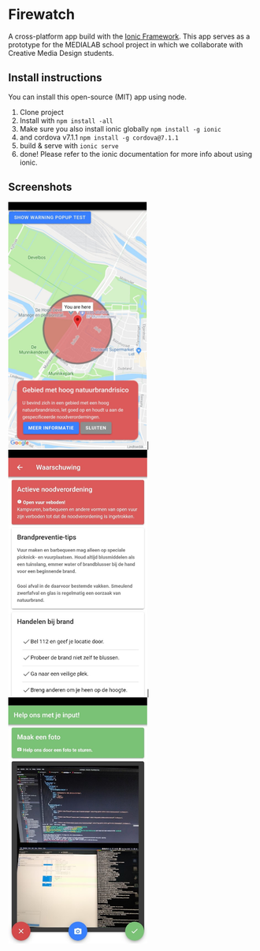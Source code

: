 # Firewatch
A cross-platform app build with the [Ionic Framework](http://ionicframework.com). This app serves as a prototype for the MEDIALAB school project in which we collaborate with Creative Media Design students.

## Install instructions
You can install this open-source (MIT) app using node.
1. Clone project
2. Install with `npm install -all`
3. Make sure you also install ionic globally `npm install -g ionic`
4. and cordova v7.1.1 `npm install -g cordova@7.1.1`
5. build & serve with `ionic serve`
6. done! Please refer to the ionic documentation for more info about using ionic.

## Screenshots
<img src="https://github.com/BrandonYuen/Firewatch/blob/master/screenshots/main.jpg?raw=true" height="500">|<img src="https://github.com/BrandonYuen/Firewatch/blob/master/screenshots/warning.jpg?raw=true" height="500">|<img src="https://github.com/BrandonYuen/Firewatch/blob/master/screenshots/camera.jpg?raw=true" height="500">
